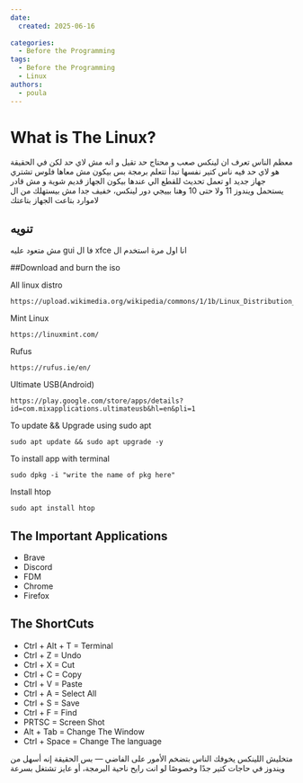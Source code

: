 ```yaml
---
date:
  created: 2025-06-16
  
categories:
  - Before the Programming  
tags:
  - Before the Programming
  - Linux
authors:
  - poula      
---
```

# What is The Linux?



<!-- more -->


معظم الناس تعرف ان لينكس صعب و محتاج حد تقيل و انه مش لاي حد لكن في الحقيقة هو لاي حد فيه ناس كتير نفسها تبدأ تتعلم برمجة بس بيكون مش معاها فلوس تشتري جهاز جديد او تعمل تحديث للقطع الي عندها بيكون الجهاز قديم شوية و مش قادر يستحمل ويندوز 11 ولا حتى 10 وهنا بييجي دور لينكس، خفيف جدا مش بيستهلك من ال لاموارد بتاعت الجهاز بتاعتك


## تنويه 
مش متعود عليه gui فا ال xfce انا اول مرة استخدم ال 

##Download and burn the iso

All linux distro
```
https://upload.wikimedia.org/wikipedia/commons/1/1b/Linux_Distribution_Timeline.svg
```
Mint Linux
```
https://linuxmint.com/
```

Rufus
```
https://rufus.ie/en/
```
Ultimate USB(Android)
```
https://play.google.com/store/apps/details?id=com.mixapplications.ultimateusb&hl=en&pli=1
```

To update && Upgrade using sudo apt
```
sudo apt update && sudo apt upgrade -y
```
To install app with terminal
```
sudo dpkg -i "write the name of pkg here"
```

Install htop
```
sudo apt install htop
```

## The Important Applications
- Brave
- Discord
- FDM
- Chrome
- Firefox

## The ShortCuts
- Ctrl + Alt + T = Terminal
- Ctrl + Z = Undo
- Ctrl + X = Cut
- Ctrl + C = Copy
- Ctrl + V = Paste
- Ctrl + A = Select All
- Ctrl + S = Save
- Ctrl + F = Find
- PRTSC = Screen Shot
- Alt + Tab = Change The Window
- Ctrl + Space = Change The language

متخليش اللينكس يخوفك الناس بتضخم الأمور على الفاضي — بس الحقيقة إنه أسهل من ويندوز في حاجات كتير جدًا وخصوصًا لو انت رايح ناحية البرمجة، أو عايز تشتغل بسرعة
